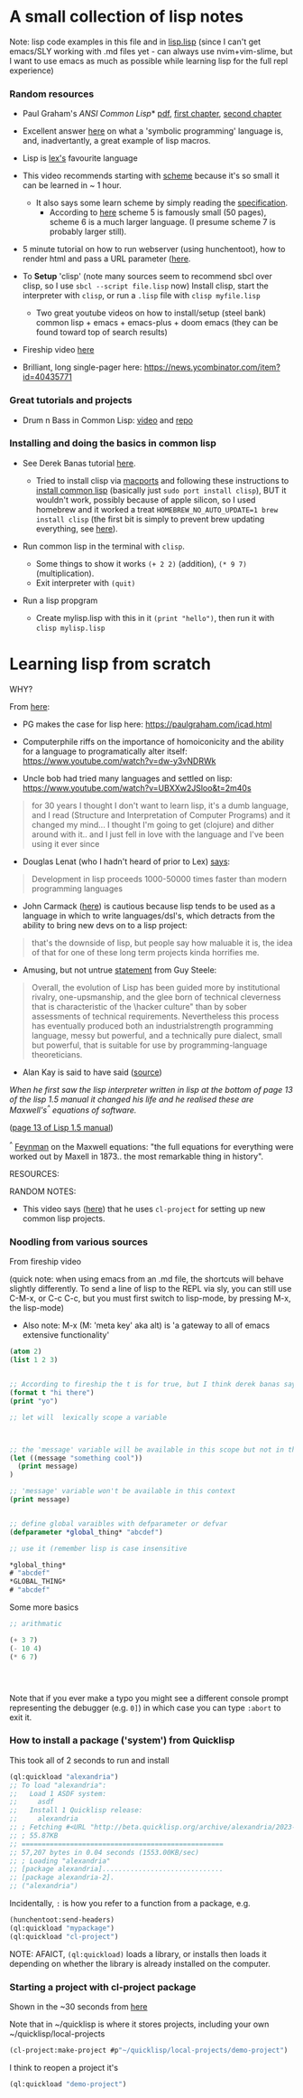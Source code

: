 # A small collection of lisp notes

Note: lisp code examples in this file and in [lisp.lisp](lisp.lisp) (since I can't get emacs/SLY working with .md files yet - can always use nvim+vim-slime, but I want to use emacs as much as possible while learning lisp for the full repl experience)



### Random resources

- Paul Graham's *ANSI Common Lisp** [pdf](https://7chan.org/pr/src/ANSI_Common_Lisp_-_Paul_Graham.pdf), [first chapter](https://sep.turbifycdn.com/ty/cdn/paulgraham/acl1.txt?t=1688221954&), [second chapter](https://sep.turbifycdn.com/ty/cdn/paulgraham/acl2.txt)

- Excellent answer [here](https://www.quora.com/What-is-symbolic-programming/answer/Vladislav-Zorov) on what a 'symbolic programming' language is, and, inadvertantly, a great example of lisp macros. 
- Lisp is [lex's](https://www.youtube.com/watch?v=cMMiaCtOzV0) favourite language
- This video recommends starting with [scheme](https://www.youtube.com/watch?v=GWdf1flcLoM&t=4m50s) because it's so small it can be learned in ~ 1 hour. 
  - It also says some learn scheme by simply reading the [specification](https://standards.scheme.org/).
    - According to [here](https://stackoverflow.com/questions/6523396/scheme-core-language-specification/6523520#comment7680042_6523520) scheme 5 is famously small (50 pages), scheme 6 is a much larger language. (I presume scheme 7 is probably larger still). 
- 5 minute tutorial on how to run webserver (using hunchentoot), how to render html and pass a URL parameter ([here](https://www.youtube.com/watch?v=A4PzSsOD-CQ). 


- To **Setup** 'clisp' (note many sources seem to recommend sbcl over clisp, so I use `sbcl --script file.lisp` now) Install clisp, start the interpreter with `clisp`, or run a `.lisp` file with `clisp myfile.lisp`
  - Two great youtube videos on how to install/setup (steel bank) common lisp + emacs + emacs-plus + doom emacs (they can be found toward top of search results)
- Fireship video [here](https://www.youtube.com/watch?v=INUHCQST7CU)
- Brilliant, long single-pager here: https://news.ycombinator.com/item?id=40435771


### Great tutorials and projects

- Drum n Bass in Common Lisp: [video](https://www.youtube.com/watch?v=jS84KmkkNkU) and [repo](https://github.com/byulparan/livecoding) 

### Installing and doing the basics in common lisp


- See Derek Banas tutorial [here](https://www.youtube.com/watch?v=ymSq4wHrqyU&t=1m). 
  - Tried to install clisp via [macports](https://www.macports.org/install.php) and following these instructions to [install common lisp](https://ports.macports.org/port/clisp/) (basically just `sudo port install clisp`), BUT it wouldn't work, possibly because of apple silicon, so I used homebrew and it worked a treat `HOMEBREW_NO_AUTO_UPDATE=1 brew install clisp` (the first bit is simply to prevent brew updating everything, see [here](https://apple.stackexchange.com/a/293252/290197)). 

- Run common lisp in the terminal with `clisp`. 
  - Some things to show it works `(+ 2 2)` (addition), `(* 9 7)` (multiplication). 
  - Exit interpreter with `(quit)`


- Run a lisp propgram
  - Create mylisp.lisp with this in it `(print "hello")`, then run it with `clisp mylisp.lisp`







# Learning lisp from scratch

WHY?

From [here](https://news.ycombinator.com/threads?id=nomilk):

- PG makes the case for lisp here: https://paulgraham.com/icad.html
 
- Computerphile riffs on the importance of homoiconicity and the ability for a language to programatically alter itself: https://www.youtube.com/watch?v=dw-y3vNDRWk

- Uncle bob had tried many languages and settled on lisp: https://www.youtube.com/watch?v=UBXXw2JSloo&t=2m40s

> for 30 years I thought I don't want to learn lisp, it's a dumb language, and I read (Structure and Interpretation of Computer Programs) and it changed my mind... I thought I'm going to get (clojure) and dither around with it.. and I just fell in love with the language and I've been using it ever since 

- Douglas Lenat (who I hadn't heard of prior to Lex) [says](https://www.youtube.com/watch?v=cMMiaCtOzV0&t=2m):

> Development in lisp proceeds 1000-50000 times faster than modern programming languages


- John Carmack ([here](https://www.youtube.com/watch?v=RfWGJS7rckk&t=4m27s)) is cautious because lisp tends to be used as a language in which to write languages/dsl's, which detracts from the ability to bring new devs on to a lisp project:

> that's the downside of lisp, but people say how maluable it is, the idea of that for one of these long term projects kinda horrifies me.

- Amusing, but not untrue [statement](https://redirect.cs.umbc.edu/courses/331/resources/papers/Evolution-of-Lisp.pdf) from Guy Steele: 

> Overall, the evolution of Lisp has been guided more by institutional rivalry, one-upsmanship, and the glee born of technical cleverness that is characteristic of the \hacker culture" than by sober assessments of technical requirements. Nevertheless this process has eventually produced both an industrialstrength programming language, messy but powerful, and a technically pure dialect, small but powerful, that is suitable for use by programming-language theoreticians.


- Alan Kay is said to have said ([source](https://www.youtube.com/watch?v=OyfBQmvr2Hc&t=7m30s)) 

*When he first saw the lisp interpreter written in lisp at the bottom of page 13 of the lisp 1.5 manual it changed his life and he realised these are Maxwell's<sup>^</sup> equations of software.*

([page 13 of Lisp 1.5 manual](https://www.softwarepreservation.org/projects/LISP/book/LISP%201.5%20Programmers%20Manual.pdf?page=21))


<sup>^</sup> [Feynman](https://www.youtube.com/watch?v=P1ww1IXRfTA&t=31m45s) on the Maxwell equations: "the full equations for everything were worked out by Maxell in 1873.. the most remarkable thing in history".


RESOURCES:


RANDOM NOTES:

-  This video says ([here](https://www.youtube.com/watch?v=xyXDE5gP2QI&t=19m)) that he uses `cl-project` for setting up new common lisp projects.  




### Noodling from various sources


From fireship video

(quick note: when using emacs from an .md file, the shortcuts will behave slightly differently. To send a line of lisp to the REPL via sly, you can still use C-M-x, or C-c C-c, but you must first switch to lisp-mode, by pressing M-x, the lisp-mode)
  - Also note: M-x (M: 'meta key' aka alt) is 'a gateway to all of emacs extensive functionality'



```lisp
(atom 2)
(list 1 2 3)


;; According to fireship the t is for true, but I think derek banas says it's for 'temrinal'
(format t "hi there")
(print "yo")

;; let will  lexically scope a variable



;; the 'message' variable will be available in this scope but not in the global context
(let ((message "something cool"))
  (print message)
)

;; 'message' variable won't be available in this context
(print message)


;; define global varaibles with defparameter or defvar
(defparameter *global_thing* "abcdef")

;; use it (remember lisp is case insensitive

*global_thing*
# "abcdef"
*GLOBAL_THING*
# "abcdef"


```


Some more basics

```lisp
;; arithmatic

(+ 3 7)
(- 10 4)
(* 6 7)





```



Note that if you ever make a typo you might see a different console prompt representing the debugger (e.g. `0]`) in which case you can type `:abort` to exit it. 













### How to install a package ('system') from Quicklisp


This took all of 2 seconds to run and install

```lisp
(ql:quickload "alexandria")
;; To load "alexandria":
;;   Load 1 ASDF system:
;;     asdf
;;   Install 1 Quicklisp release:
;;     alexandria
;; ; Fetching #<URL "http://beta.quicklisp.org/archive/alexandria/2023-10-21/alexandria-20231021-git.tgz">
;; ; 55.87KB
;; ==================================================
;; 57,207 bytes in 0.04 seconds (1553.00KB/sec)
;; ; Loading "alexandria"
;; [package alexandria]..............................
;; [package alexandria-2].
;; ("alexandria")
```

Incidentally, `:` is how you refer to a function from a package, e.g. 


```lisp
(hunchentoot:send-headers)
(ql:quickload "mypackage")
(ql:quickload "cl-project")
```

NOTE: AFAICT, `(ql:quickload)` loads a library, or installs then loads it depending on whether the library is already installed on the computer.





### Starting a project with cl-project package

Shown in the ~30 seconds from [here](https://www.youtube.com/watch?v=xyXDE5gP2QI&t=1205s)

Note that in ~/quicklisp is where it stores projects, including your own ~/quicklisp/local-projects


```lisp
(cl-project:make-project #p"~/quicklisp/local-projects/demo-project")
```


I think to reopen a project it's

```lisp
(ql:quickload "demo-project")
```










